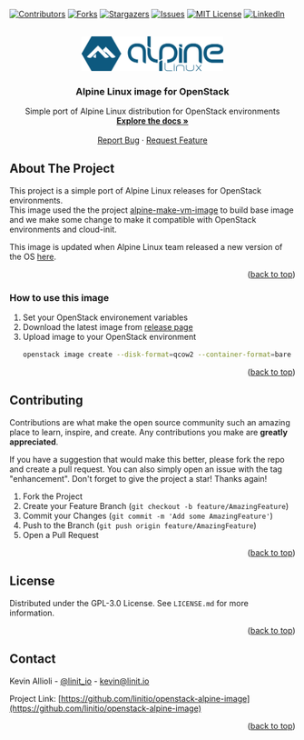 <div id="top"></div>

<!-- PROJECT SHIELDS -->
[![Contributors][contributors-shield]][contributors-url]
[![Forks][forks-shield]][forks-url]
[![Stargazers][stars-shield]][stars-url]
[![Issues][issues-shield]][issues-url]
[![MIT License][license-shield]][license-url]
[![LinkedIn][linkedin-shield]][linkedin-url]


<!-- PROJECT LOGO -->
<br />
<div align="center">
  <a href="[https://github.com/linitio/repo_name](https://github.com/linitio/openstack-alpine-image)">
    <img src="images/logo.svg" alt="Logo" width="250">
  </a>

<h3 align="center">Alpine Linux image for OpenStack</h3>

  <p align="center">
    Simple port of Alpine Linux distribution for OpenStack environments
    <br />
    <a href="https://github.com/linitio/openstack-alpine-image"><strong>Explore the docs »</strong></a>
    <br />
    <br />
    <a href="https://github.com/linitio/openstack-alpine-image/issues">Report Bug</a>
    ·
    <a href="https://github.com/linitio/openstack-alpine-image/issues">Request Feature</a>
  </p>
</div>

<!-- ABOUT THE PROJECT -->
## About The Project

This project is a simple port of Alpine Linux releases for OpenStack environments.  
This image used the the project [alpine-make-vm-image](https://github.com/alpinelinux/alpine-make-vm-image "alpine-make-vm-image project") to build base image and we make some change to make it compatible with OpenStack environments and cloud-init.  

This image is updated when Alpine Linux team released a new version of the OS [here](https://alpinelinux.org/releases/ "Alpine linux Release Inventory").


<p align="right">(<a href="#top">back to top</a>)</p>

### How to use this image

1. Set your OpenStack environement variables
2. Download the latest image from [release page](https://github.com/linitio/openstack-alpine-image/releases "Release page")
3. Upload image to your OpenStack environment
   ```sh
   openstack image create --disk-format=qcow2 --container-format=bare --file alpine-<VERSION>-x86_64.qcow2  'Alpine <VERSION>'
   ```

<p align="right">(<a href="#top">back to top</a>)</p>

<!-- CONTRIBUTING -->
## Contributing

Contributions are what make the open source community such an amazing place to learn, inspire, and create. Any contributions you make are **greatly appreciated**.

If you have a suggestion that would make this better, please fork the repo and create a pull request. You can also simply open an issue with the tag "enhancement".
Don't forget to give the project a star! Thanks again!

1. Fork the Project
2. Create your Feature Branch (`git checkout -b feature/AmazingFeature`)
3. Commit your Changes (`git commit -m 'Add some AmazingFeature'`)
4. Push to the Branch (`git push origin feature/AmazingFeature`)
5. Open a Pull Request

<p align="right">(<a href="#top">back to top</a>)</p>



<!-- LICENSE -->
## License

Distributed under the GPL-3.0 License. See `LICENSE.md` for more information.

<p align="right">(<a href="#top">back to top</a>)</p>



<!-- CONTACT -->
## Contact

Kevin Allioli - [@linit_io](https://twitter.com/linit_io) - kevin@linit.io

Project Link: [https://github.com/linitio/openstack-alpine-image](https://github.com/linitio/openstack-alpine-image)

<p align="right">(<a href="#top">back to top</a>)</p>


<!-- MARKDOWN LINKS & IMAGES -->
<!-- https://www.markdownguide.org/basic-syntax/#reference-style-links -->
[contributors-shield]: https://img.shields.io/github/contributors/linitio/openstack-alpine-image.svg?style=for-the-badge
[contributors-url]: https://github.com/linitio/openstack-alpine-image/graphs/contributors
[forks-shield]: https://img.shields.io/github/forks/linitio/openstack-alpine-image.svg?style=for-the-badge
[forks-url]: https://github.com/linitio/openstack-alpine-image/network/members
[stars-shield]: https://img.shields.io/github/stars/linitio/openstack-alpine-image.svg?style=for-the-badge
[stars-url]: https://github.com/linitio/openstack-alpine-image/stargazers
[issues-shield]: https://img.shields.io/github/issues/linitio/openstack-alpine-image.svg?style=for-the-badge
[issues-url]: https://github.com/linitio/openstack-alpine-image/issues
[license-shield]: https://img.shields.io/github/license/linitio/openstack-alpine-image.svg?style=for-the-badge
[license-url]: https://github.com/linitio/openstack-alpine-image/blob/master/LICENSE.md
[linkedin-shield]: https://img.shields.io/badge/-LinkedIn-black.svg?style=for-the-badge&logo=linkedin&colorB=555
[linkedin-url]: https://linkedin.com/in/kevinallioli

